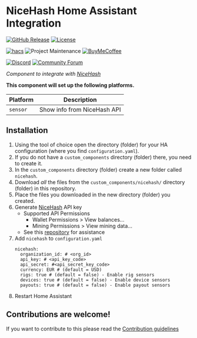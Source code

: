 # NiceHash Home Assistant Integration

[![GitHub Release][releases-shield]][releases]
[![License][license-shield]](LICENSE)

[![hacs][hacsbadge]][hacs]
![Project Maintenance][maintenance-shield]
[![BuyMeCoffee][buymecoffeebadge]][buymecoffee]

[![Discord][discord-shield]][discord]
[![Community Forum][forum-shield]][forum]

_Component to integrate with [NiceHash][nicehash]_

**This component will set up the following platforms.**

| Platform | Description                 |
| -------- | --------------------------- |
| `sensor` | Show info from NiceHash API |

## Installation

1. Using the tool of choice open the directory (folder) for your HA configuration (where you find `configuration.yaml`).
1. If you do not have a `custom_components` directory (folder) there, you need to create it.
1. In the `custom_components` directory (folder) create a new folder called `nicehash`.
1. Download _all_ the files from the `custom_components/nicehash/` directory (folder) in this repository.
1. Place the files you downloaded in the new directory (folder) you created.
1. Generate [NiceHash][nicehash] API key
   - Supported API Permissions
     - Wallet Permissions > View balances...
     - Mining Permissions > View mining data...
   - See this [repository](https://github.com/nicehash/rest-clients-demo) for assistance
1. Add `nicehash` to `configuration.yaml`
   ```
   nicehash:
     organization_id: # <org_id>
     api_key: # <api_key_code>
     api_secret: #<api_secret_key_code>
     currency: EUR # (default = USD)
     rigs: true # (default = false) - Enable rig sensors
     devices: true # (default = false) - Enable device sensors
     payouts: true # (default = false) - Enable payout sensors
   ```
1. Restart Home Assistant

<!---->

## Contributions are welcome!

If you want to contribute to this please read the [Contribution guidelines](CONTRIBUTING.md)

[nicehash]: https://nicehash.com
[buymecoffee]: https://www.buymeacoffee.com/brianberg
[buymecoffeebadge]: https://img.shields.io/badge/buy%20me%20a%20coffee-donate-yellow.svg?style=for-the-badge
[commits-shield]: https://img.shields.io/github/commit-activity/y/brianberg/ha-nicehash.svg?style=for-the-badge
[commits]: https://github.com/brianberg/ha-nicehash/commits/master
[hacs]: https://github.com/custom-components/hacs
[hacsbadge]: https://img.shields.io/badge/HACS-Custom-orange.svg?style=for-the-badge
[discord]: https://discord.gg/Qa5fW2R
[discord-shield]: https://img.shields.io/discord/330944238910963714.svg?style=for-the-badge
[forum-shield]: https://img.shields.io/badge/community-forum-brightgreen.svg?style=for-the-badge
[forum]: https://community.home-assistant.io/
[license-shield]: https://img.shields.io/github/license/brianberg/ha-nicehash?style=for-the-badge
[maintenance-shield]: https://img.shields.io/badge/maintainer-Brian%20Berg%20%40brianberg-blue.svg?style=for-the-badge
[releases-shield]: https://img.shields.io/github/v/release/brianberg/ha-nicehash?style=for-the-badge
[releases]: https://github.com/brianberg/ha-nicehash/releases
